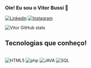 ### Oie! Eu sou o Vitor Bussi 👋

[![Linkedin](https://img.shields.io/badge/LinkedIn-0077B5?style=for-the-badge&logo=linkedin&logoColor=white)](https://www.linkedin.com/in/vitor-bueno-a45034217/)
[![Instagram](https://img.shields.io/badge/Instagram-E4405F?style=for-the-badge&logo=instagram&logoColor=white)](https://www.instagram.com/vitor_bbueno/)

![Vitor GitHub stats](https://github-readme-stats.vercel.app/api?username=VitorBussi&show_icons=true&theme=dracula)

## Tecnologias que conheço!

<div style ="display: inline_block"><br/>
<img  align ="center" alt= "HTML5" src="https://img.shields.io/badge/HTML-239120?style=for-the-badge&logo=html5&logoColor=white]"/>
<img  align ="center" alt= "php" src="https://img.shields.io/badge/PHP-777BB4?style=for-the-badge&logo=php&logoColor=white"/>
<img  align ="center" alt= "JAVA" src="https://img.shields.io/badge/Java-ED8B00?style=for-the-badge&logo=openjdk&logoColor=white"/>
<img  align ="center" alt= "SQL" src="https://img.shields.io/badge/MySQL-00000F?style=for-the-badge&logo=mysql&logoColor=white"/>
</div>
